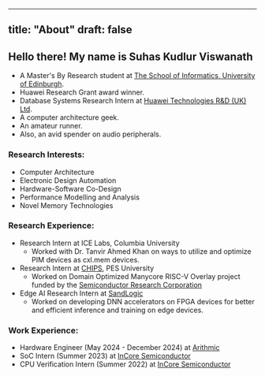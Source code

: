 
---
title: "About"
draft: false
---
## Hello there! My name is Suhas Kudlur Viswanath

- A Master's By Research student at [The School of Informatics, University of Edinburgh](https://informatics.ed.ac.uk/).
- Huawei Research Grant award winner.
- Database Systems Research Intern at [Huawei Technologies R&D (UK) Ltd](https://www.linkedin.com/company/huawei-technologies-research-development-uk-ltd/?originalSubdomain=uk).
- A computer architecture geek.
- An amateur runner.
- Also, an avid spender on audio peripherals.

### Research Interests:

- Computer Architecture
- Electronic Design Automation
- Hardware-Software Co-Design
- Performance Modelling and Analysis
- Novel Memory Technologies

### Research Experience:

- Research Intern at ICE Labs, Columbia University
    - Worked with Dr. Tanvir Ahmed Khan on ways to utilize and optimize PIM devices as cxl.mem devices.
- Research Intern at [CHIPS](https://www.chips.pes.edu/), PES University
    - Worked on Domain Optimized Manycore RISC-V Overlay project funded by the [Semiconductor Research Corporation](https://www.src.org/)
- Edge AI Research Intern at [SandLogic](https://www.sandlogic.com/)
    - Worked on developing DNN accelerators on FPGA devices for better and efficient inference and training on edge devices.

### Work Experience:

- Hardware Engineer (May 2024 - December 2024) at [Arithmic](https:://arithmic.com/)
- SoC Intern (Summer 2023) at [InCore Semiconductor](https://incoresemi.com/)
- CPU Verification Intern (Summer 2022) at [InCore Semiconductor](https://incoresemi.com/)
